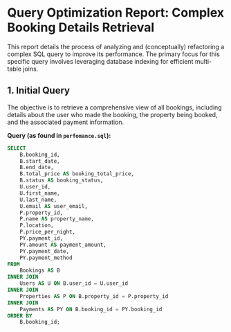 # Query Optimization Report: Complex Booking Details Retrieval

This report details the process of analyzing and (conceptually) refactoring a complex SQL query to improve its performance. The primary focus for this specific query involves leveraging database indexing for efficient multi-table joins.

## 1. Initial Query

The objective is to retrieve a comprehensive view of all bookings, including details about the user who made the booking, the property being booked, and the associated payment information.

**Query (as found in `perfomance.sql`):**

```sql
SELECT
    B.booking_id,
    B.start_date,
    B.end_date,
    B.total_price AS booking_total_price,
    B.status AS booking_status,
    U.user_id,
    U.first_name,
    U.last_name,
    U.email AS user_email,
    P.property_id,
    P.name AS property_name,
    P.location,
    P.price_per_night,
    PY.payment_id,
    PY.amount AS payment_amount,
    PY.payment_date,
    PY.payment_method
FROM
    Bookings AS B
INNER JOIN
    Users AS U ON B.user_id = U.user_id
INNER JOIN
    Properties AS P ON B.property_id = P.property_id
INNER JOIN
    Payments AS PY ON B.booking_id = PY.booking_id
ORDER BY
    B.booking_id;
